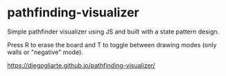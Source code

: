# pathfinding-visualizer

Simple pathfinder visualizer using JS and built with a state pattern design. 

Press R to erase the board and T to toggle between drawing modes (only walls or "negative" mode). 

https://diegogliarte.github.io/pathfinding-visualizer/

